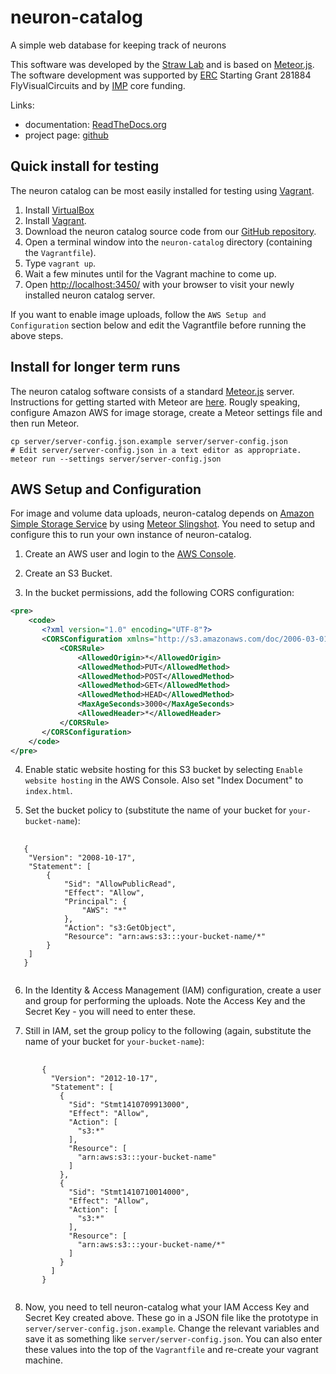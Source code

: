 # neuron-catalog

A simple web database for keeping track of neurons

This software was developed by the [Straw Lab](http://strawlab.org/)
and is based on [Meteor.js](https://www.meteor.com/). The software
development was supported by [ERC](http://erc.europa.eu/) Starting
Grant 281884 FlyVisualCircuits and by [IMP](http://www.imp.ac.at/)
core funding.

Links:

- documentation: [ReadTheDocs.org](https://neuron-catalog.readthedocs.org/en/latest/)
- project page: [github](https://github.com/strawlab/neuron-catalog)

## Quick install for testing

The neuron catalog can be most easily installed for testing using
[Vagrant](https://www.vagrantup.com/).

1. Install [VirtualBox](https://www.virtualbox.org/)
2. Install [Vagrant](https://www.vagrantup.com/).
3. Download the neuron catalog source code from our [GitHub repository](https://github.com/strawlab/neuron-catalog).
4. Open a terminal window into the `neuron-catalog` directory (containing the `Vagrantfile`).
5. Type `vagrant up`.
6. Wait a few minutes until for the Vagrant machine to come up.
7. Open [http://localhost:3450/](http://localhost:3450/) with your browser to visit your newly installed neuron catalog server.

If you want to enable image uploads, follow the `AWS Setup and
Configuration` section below and edit the Vagrantfile before running
the above steps.

## Install for longer term runs

The neuron catalog software consists of a standard
[Meteor.js](https://www.meteor.com/) server. Instructions for getting
started with Meteor are
[here](http://docs.meteor.com/#/basic/quickstart). Rougly speaking,
configure Amazon AWS for image storage, create a Meteor settings file
and then run Meteor.

```
cp server/server-config.json.example server/server-config.json
# Edit server/server-config.json in a text editor as appropriate.
meteor run --settings server/server-config.json
```

## AWS Setup and Configuration

For image and volume data uploads, neuron-catalog depends on [Amazon
Simple Storage Service](http://aws.amazon.com/s3/) by using [Meteor
Slingshot](https://github.com/CulturalMe/meteor-slingshot). You need
to setup and configure this to run your own instance of
neuron-catalog.

1. Create an AWS user and login to the [AWS Console](https://console.aws.amazon.com/).

2. Create an S3 Bucket.

3. In the bucket permissions, add the following CORS configuration:

```xml
<pre>
    <code>
       <?xml version="1.0" encoding="UTF-8"?>
       <CORSConfiguration xmlns="http://s3.amazonaws.com/doc/2006-03-01/">
           <CORSRule>
               <AllowedOrigin>*</AllowedOrigin>
               <AllowedMethod>PUT</AllowedMethod>
               <AllowedMethod>POST</AllowedMethod>
               <AllowedMethod>GET</AllowedMethod>
               <AllowedMethod>HEAD</AllowedMethod>
               <MaxAgeSeconds>3000</MaxAgeSeconds>
               <AllowedHeader>*</AllowedHeader>
           </CORSRule>
       </CORSConfiguration>
    </code>
</pre>
```

4. Enable static website hosting for this S3 bucket by selecting
`Enable website hosting` in the AWS Console. Also set "Index Document"
to `index.html`.

5. Set the bucket policy to (substitute the name of your bucket for
`your-bucket-name`):

<pre>
   <code>
   {
   	"Version": "2008-10-17",
   	"Statement": [
   		{
   			"Sid": "AllowPublicRead",
   			"Effect": "Allow",
   			"Principal": {
   				"AWS": "*"
   			},
   			"Action": "s3:GetObject",
   			"Resource": "arn:aws:s3:::your-bucket-name/*"
   		}
   	]
   }
   </code>
</pre>

6. In the Identity & Access Management (IAM) configuration, create a
user and group for performing the uploads. Note the Access Key and the
Secret Key - you will need to enter these.

7. Still in IAM, set the group policy to the following (again,
substitute the name of your bucket for `your-bucket-name`):

<pre>
    <code>
       {
         "Version": "2012-10-17",
         "Statement": [
           {
             "Sid": "Stmt1410709913000",
             "Effect": "Allow",
             "Action": [
               "s3:*"
             ],
             "Resource": [
               "arn:aws:s3:::your-bucket-name"
             ]
           },
           {
             "Sid": "Stmt1410710014000",
             "Effect": "Allow",
             "Action": [
               "s3:*"
             ],
             "Resource": [
               "arn:aws:s3:::your-bucket-name/*"
             ]
           }
         ]
       }
    </code>
</pre>

8. Now, you need to tell neuron-catalog what your IAM Access Key and
Secret Key created above. These go in a JSON file like the prototype
in `server/server-config.json.example`. Change the relevant variables
and save it as something like `server/server-config.json`. You can
also enter these values into the top of the `Vagrantfile` and
re-create your vagrant machine.
